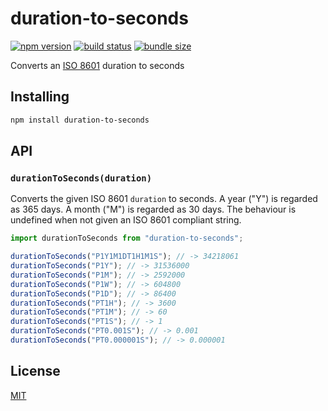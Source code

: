# duration-to-seconds

[![npm version](https://badgen.net/npm/v/duration-to-seconds)](https://www.npmjs.com/package/duration-to-seconds)
[![build status](https://github.com/rtomrud/duration-to-seconds/workflows/build/badge.svg)](https://github.com/rtomrud/duration-to-seconds/actions?query=branch%3Amaster+workflow%3Abuild)
[![bundle size](https://badgen.net/bundlephobia/minzip/duration-to-seconds)](https://bundlephobia.com/result?p=duration-to-seconds)

Converts an [ISO 8601](http://xml.coverpages.org/ISO-FDIS-8601.pdf
) duration to seconds

## Installing

```bash
npm install duration-to-seconds
```

## API

### `durationToSeconds(duration)`

Converts the given ISO 8601 `duration` to seconds. A year ("Y") is regarded as 365 days. A month ("M") is regarded as 30 days. The behaviour is undefined when not given an ISO 8601 compliant string.

```js
import durationToSeconds from "duration-to-seconds";

durationToSeconds("P1Y1M1DT1H1M1S"); // -> 34218061
durationToSeconds("P1Y"); // -> 31536000
durationToSeconds("P1M"); // -> 2592000
durationToSeconds("P1W"); // -> 604800
durationToSeconds("P1D"); // -> 86400
durationToSeconds("PT1H"); // -> 3600
durationToSeconds("PT1M"); // -> 60
durationToSeconds("PT1S"); // -> 1
durationToSeconds("PT0.001S"); // -> 0.001
durationToSeconds("PT0.000001S"); // -> 0.000001
```

## License

[MIT](./LICENSE)
